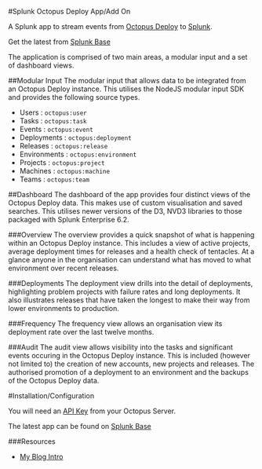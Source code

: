 #Splunk Octopus Deploy App/Add On

A Splunk app to stream events from [Octopus Deploy](http://octopusdeploy.com/) to [Splunk](http://www.splunk.com/).

Get the latest from [Splunk Base](https://splunkbase.splunk.com/app/2859/)

The application is comprised of two main areas, a modular input and a set of dashboard views.

##Modular Input
The modular input that allows data to be integrated from an Octopus Deploy instance.  This utilises the NodeJS modular input SDK and provides the following source types.

- Users : `octopus:user`
- Tasks : `octopus:task`
- Events : `octopus:event`
- Deployments : `octopus:deployment`
- Releases : `octopus:release`
- Environments : `octopus:environment`
- Projects : `octopus:project`
- Machines : `octopus:machine`
- Teams : `octopus:team`

##Dashboard
The dashboard of the app provides four distinct views of the Octopus Deploy data.  This makes use of custom visualisation and saved searches.  This utilises newer versions of the D3, NVD3 libraries to those packaged with Splunk Enterprise 6.2.

###Overview
The overview provides a quick snapshot of what is happening within an Octopus Deploy instance.  This includes a view of active projects, average deployment times for releases and a health check of tentacles.  At a glance anyone in the organisation can understand what has moved to what environment over recent releases.

###Deployments
The deployment view drills into the detail of deployments, highlighting problem projects with failure rates and long deployments.  It also illustrates releases that have taken the longest to make their way from lower environments to production.

###Frequency
The frequency view allows an organisation view its deployment rate over the last twelve months.

###Audit
The audit view allows visibility into the tasks and significant events occuring in the Octopus Deploy instance.  This is included (however not limited to) the creation of new accounts, new projects and releases.  The authorised promotion of a deployment to an environment and the backups of the Octopus Deploy data.

#Installation/Configuration

You will need an [API Key](http://docs.octopusdeploy.com/display/OD/How+to+create+an+API+key) from your Octopus Server.

The latest app can be found on [Splunk Base](https://splunkbase.splunk.com/app/2859/)

###Resources
- [My Blog Intro](
http://blog.merbla.com/2015/06/25/introducing-the-splunk-add-on-for-octopus-deploy/)
